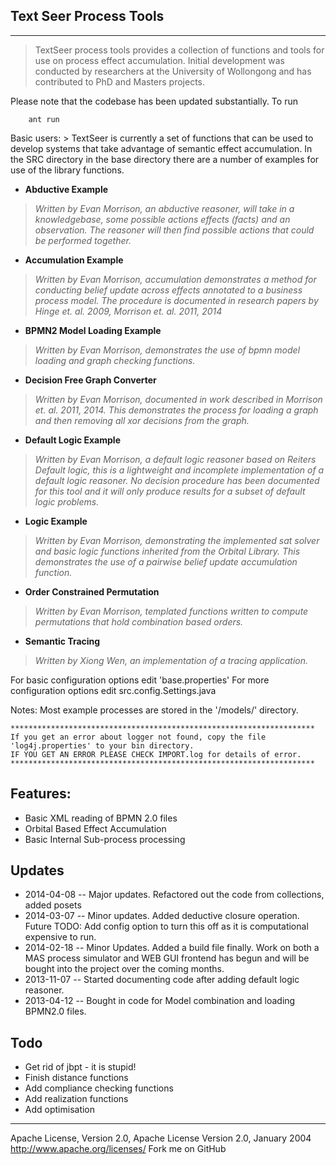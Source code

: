 
## Text Seer Process Tools
----------------------------

> TextSeer process tools provides a collection of functions and tools for use on process effect accumulation. Initial development was conducted by researchers at the University of Wollongong and has contributed to PhD and Masters projects.


Please note that the codebase has been updated substantially. To run
```
    ant run
```

Basic users:
    > TextSeer is currently a set of functions that can be used to develop systems that take advantage of semantic effect accumulation. In the SRC directory in the base directory there are a number of examples for use of the library functions.

* **Abductive Example**
> *Written by Evan Morrison, an abductive reasoner, will take in a knowledgebase, some possible actions effects (facts) and an observation. The reasoner will then find possible actions that could be performed together.*

* **Accumulation Example**
> *Written by Evan Morrison, accumulation demonstrates a method for conducting belief update across effects annotated to a business process model. The procedure is documented in research papers by Hinge et. al. 2009, Morrison et. al. 2011, 2014*

* **BPMN2 Model Loading Example**
> *Written by Evan Morrison, demonstrates the use of bpmn model loading and graph checking functions.*

* **Decision Free Graph Converter**
> *Written by Evan Morrison, documented in work described in Morrison et. al. 2011, 2014. This demonstrates the process for loading a graph and then removing all xor decisions from the graph.*

* **Default Logic Example**
> *Written by Evan Morrison, a default logic reasoner based on Reiters Default logic, this is a lightweight and incomplete implementation of a default logic reasoner. No decision procedure has been documented for this tool and it will only produce results for a subset of default logic problems.*

* **Logic Example**
> *Written by Evan Morrison, demonstrating the implemented sat solver and basic logic functions inherited from the Orbital Library. This demonstrates the use of a pairwise belief update accumulation function.*  

* **Order Constrained Permutation**
> *Written by Evan Morrison, templated functions written to compute permutations that hold combination based orders.* 

* **Semantic Tracing**
> *Written by Xiong Wen, an implementation of a tracing application.*

   
For basic configuration options edit 'base.properties'
For more configuration options edit src.config.Settings.java

Notes:
Most example processes are stored in the '/models/' directory.

```
********************************************************************
If you get an error about logger not found, copy the file 
'log4j.properties' to your bin directory.
IF YOU GET AN ERROR PLEASE CHECK IMPORT.log for details of error.
********************************************************************
```



Features:
---------
* Basic XML reading of BPMN 2.0 files
* Orbital Based Effect Accumulation
* Basic Internal Sub-process processing


Updates
-------
 - 2014-04-08 -- Major updates. Refactored out the code from collections, added posets
 - 2014-03-07 -- Minor updates. Added deductive closure operation. Future TODO: Add config option to turn this off as it is computational expensive to run. 
 - 2014-02-18 -- Minor Updates. Added a build file finally. Work on both a MAS process simulator and WEB GUI frontend has begun and will be bought into the project over the coming months.
 - 2013-11-07 -- Started documenting code after adding default logic reasoner.
 - 2013-04-12 -- Bought in code for Model combination and loading BPMN2.0 files.

Todo
-------
 - Get rid of jbpt - it is stupid!
 - Finish distance functions
 - Add compliance checking functions
 - Add realization functions
 - Add optimisation

--------------------------------------------------
 Apache License, Version 2.0, Apache License Version 2.0, January 2004 http://www.apache.org/licenses/
Fork me on GitHub 